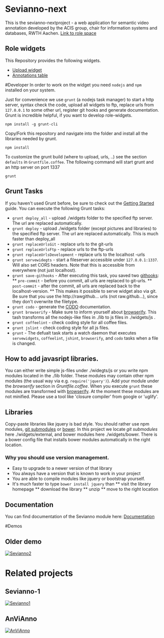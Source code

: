 # Sevianno-next
This is the sevianno-nextproject -
a web application for semantic video annotation developed by the ACIS group, chair for information systems and databases, RWTH Aachen.
[Link to role space](http://role-sandbox.eu/spaces/sevianno2)

## Role widgets
This Repository provides the following widgets.
* [Upload widget](http://127.0.0.1:1337/upload.xml)
* [Annotations table](http://127.0.0.1:1337/annotationsTable.xml)

#Developer
In order to work on the widget you need `nodejs` and `npm` installed on your system.

Just for convenience we use `grunt` (a nodejs task manager) to start a http server,
syntax check the code, upload all widgets to ftp, replace urls from `127.0.0.1` to some other url,
register git hooks and generate documentation.  Grunt is incredible helpful, if you want to develop role-widgets.

```
npm install -g grunt-cli
```

Copy/Fork this repository and navigate into the folder and install all the libraries needed by grunt.
```
npm install
```

To customize the grunt build (where to upload, urls, ..) see the section `defaults` in `Gruntfile.coffee`.
The following command will start grunt and an http server on port 1337
```
grunt
```


## Grunt Tasks

If you haven't used Grunt before, be sure to check out the [Getting Started](http://gruntjs.com/getting-started) guide.
You can execute the following Grunt tasks:
* `grunt deploy_all` - upload ./widgets folder to the specified ftp server. The url are replaced automatically.
* `grunt deploy` - upload ./widgets folder (except pictures and libraries) to the specified ftp server. The url are replaced automatically. This is much faster than deploy_all
* `grunt replaceUrlsGit` - replace urls to the git-urls
* `grunt replaceUrlsFtp` - replace urls to the ftp-urls
* `grunt replaceUrlsDevelopment` - replace urls to the localhost -urls
* `grunt servewidegts` - start a fileserver accessible under `127.0.0.1:1337`. Will also set CORS headers. Note that this is accessible from everywhere (not just localhost).
* `grunt save-githooks` - After executing this task, you saved two [githooks](http://git-scm.com/book/en/Customizing-Git-Git-Hooks):
** `pre-commit` - before you commit, all urls are replaced to git-urls.
** `post-commit` - after the commit, all urls are replaced back to the localhost-version.
** This makes it possible to serve widget also via git. Be sure that you use the http://rawgithub... urls (not raw.github...), since they don't overwrite the filetype.
* `grunt codo` - generate the [CODO](https://github.com/coffeedoc/codo) documentation.
* `grunt browserify` - Make sure to inform yourself about [browserify](http://browserify.org/articles.html). This tash transforms all the nodejs-like files in ./lib to js files in ./widgets/js .
* `grunt coffeelint` - check coding style for all coffee files.
* `grunt jslint` - check coding style for all js files.
* `grunt` - The defualt task starts a watch daemon that executes `servewidgets`, `coffeelint`, `jshint`, `browserify`, and `codo` tasks when a file is changed.

## How to add javasript libraries.
You can either write simple js-files under ./widegts/js or you write npm modules located in the ./lib folder. These modules may contain other npm modules (the usual way via e.g. `require('jquery')`). Add your module under the _browserify_ section in _Gruntfile.coffee_. When you execute `grunt` these modules are transformed with [browserify](http://browserify.org/articles.html). At the moment these modules are not minified. Please use a tool like 'closure compiler' from google or 'uglify'.

## Libraries
Copy-paste libraries like jquery is bad style. You should rather use npm modules, [git submodules](http://git-scm.com/book/en/Git-Tools-Submodules) or [bower](http://bower.io/). 
In this project we locate _git submodules_ here ./widgets/external, and bower modules here ./widgets/bower. There is a bower config file that installs
bower modules automatically in the right location. 

### Why you should use version management.
* Easy to upgrade to a newer version of that library
* You always  have a version that is known to work in your project
* You are able to compile modules like jquery or bootstrap yourself. 
* It's much faster to type `bower install jquery` than 
** visit the library homepage
** download the library
** unzip
** move to the right location



## Documentation
You can find documentation of the Sevianno module here:
[Documentation](https://rawgit.com/DadaMonad/sevianno-next/master/widgets/doc/index.html)

#Demos

## Older demo
[![Sevianno2](http://img.youtube.com/vi/fQuJayMdcp4/0.jpg)](http://www.youtube.com/watch?v=fQuJayMdcp4)

# Related projects
## Sevianno-1
[![Sevianno1](http://img.youtube.com/vi/_VkmcWc82Us/0.jpg)](http://www.youtube.com/watch?v=_VkmcWc82Us)

## AnViAnno
[![AnViAnno](http://img.youtube.com/vi/qK8WzPZw5BQ/0.jpg)](http://www.youtube.com/watch?v=qK8WzPZw5BQ)

